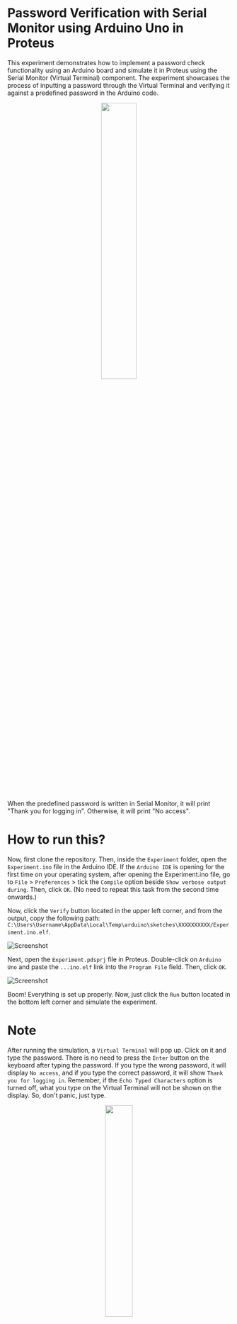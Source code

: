# Password Verification with Serial Monitor using Arduino Uno in Proteus
This experiment demonstrates how to implement a password check functionality using an Arduino board and simulate it in Proteus using the Serial Monitor (Virtual Terminal) component. The experiment showcases the process of inputting a password through the Virtual Terminal and verifying it against a predefined password in the Arduino code.

<p align="center"><img src="https://user-images.githubusercontent.com/52858312/243909805-7dfb607f-f92c-40a1-89bb-071e7c3796dd.png"width=40% height=40%></p>

When the predefined password is written in Serial Monitor, it will print "Thank you for logging in". Otherwise, it will print "No access".

# How to run this?
Now, first clone the repository. Then, inside the `Experiment` folder, open the `Experiment.ino` file in the Arduino IDE. If the `Arduino IDE` is opening for the first time on your operating system, after opening the Experiment.ino file, go to `File` > `Preferences` > tick the `Compile` option beside `Show verbose output during`. Then, click `OK`. (No need to repeat this task from the second time onwards.)

Now, click the `Verify` button located in the upper left corner, and from the output, copy the following path: `C:\Users\Username\AppData\Local\Temp\arduino\sketches\XXXXXXXXXX/Experiment.ino.elf`.

![Screenshot](https://github.com/imSamirOFFICIAL/ArduinoPasswordVerificationWithSerialMonitor/assets/52858312/88c6f022-fea0-44ff-9d89-81cbed3d878e)

Next, open the `Experiment.pdsprj` file in Proteus. Double-click on `Arduino Uno` and paste the `...ino.elf` link into the `Program File` field. Then, click `OK`.

![Screenshot](https://github.com/imSamirOFFICIAL/ArduinoPasswordVerificationWithSerialMonitor/assets/52858312/2268bb67-685c-4327-abb8-0d8ec438eb5c)

Boom! Everything is set up properly. Now, just click the `Run` button located in the bottom left corner and simulate the experiment.

# Note
After running the simulation, a `Virtual Terminal` will pop up. Click on it and type the password. There is no need to press the `Enter` button on the keyboard after typing the password. If you type the wrong password, it will display `No access`, and if you type the correct password, it will show `Thank you for logging in`. Remember, if the `Echo Typed Characters` option is turned off, what you type on the Virtual Terminal will not be shown on the display. So, don't panic, just type.

<p align="center"><img src="https://user-images.githubusercontent.com/52858312/244093001-c516939b-ffa4-4a50-8755-c3ae91fe81f8.png"width=35% height=35%></p>
